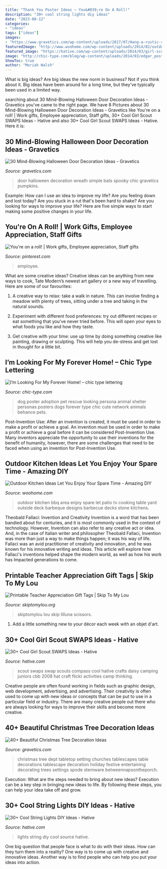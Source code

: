```yaml
---
title: "Thank You Poster Ideas ~ You&#039;re On A Roll!"
description: "30+ cool string lights diy ideas"
date: "2023-08-12"
categories:
- "ideas"
tags: ["ideas"]
images:
- "https://www.gravetics.com/wp-content/uploads/2017/07/Hang-a-rustic-spooky-wreath-from-your-door.-Use-vines-and-chic-black-bats.-As-simple-as-that..jpg"
featuredImage: "http://www.woohome.com/wp-content/uploads/2014/02/outdoor-kitchen-15.jpg"
featured_image: "https://hative.com/wp-content/uploads/2014/03/girl-scout-swaps-ideas/17-compass-girl-scout-swaps.jpg"
image: "http://chic-type.com/blog/wp-content/uploads/2014/03/edgar_poster_PRN.jpg"
ShowToc: true
author: "Moriah Walsh"
---
```



What is big ideas?
Are big ideas the new norm in business? Not if you think about it. Big ideas have been around for a long time, but they’ve typically been used in a limited way.

	

		
searching about 30 Mind-Blowing Halloween Door Decoration Ideas - Gravetics you've came to the right page. We have 8 Pictures about 30 Mind-Blowing Halloween Door Decoration Ideas - Gravetics like You&#039;re on a roll! | Work gifts, Employee appreciation, Staff gifts, 30+ Cool Girl Scout SWAPS Ideas - Hative and also 30+ Cool Girl Scout SWAPS Ideas - Hative. Here it is:
		
    
## 30 Mind-Blowing Halloween Door Decoration Ideas - Gravetics

<img loading=lazy src="https://www.gravetics.com/wp-content/uploads/2017/07/Hang-a-rustic-spooky-wreath-from-your-door.-Use-vines-and-chic-black-bats.-As-simple-as-that..jpg" onerror="this.onerror=null;this.src='https://tse2.mm.bing.net/th?id=OIP.YA6B6JJcgHFk7IKCXr2HkQHaLH&amp;pid=15.1';" alt="30 Mind-Blowing Halloween Door Decoration Ideas - Gravetics">

_Source: gravetics.com_

>door halloween decoration wreath simple bats spooky chic gravetics pumpkins. 

	

Example: How can I use an idea to improve my life?
Are you feeling down and lost today? Are you stuck in a rut that's been hard to shake? Are you looking for ways to improve your life? Here are five simple ways to start making some positive changes in your life.

    
## You&#039;re On A Roll! | Work Gifts, Employee Appreciation, Staff Gifts

<img loading=lazy src="https://i.pinimg.com/736x/9e/f3/4c/9ef34c3f8b735ab230de4e2fe33bdf99--employee-appreciation-gifts-employee-gifts.jpg" onerror="this.onerror=null;this.src='https://tse3.mm.bing.net/th?id=OIP.Bu8Svb-_Vkvzn4pXq5jRKwHaLI&amp;pid=15.1';" alt="You&#039;re on a roll! | Work gifts, Employee appreciation, Staff gifts">

_Source: pinterest.com_

>employee. 

	

What are some creative ideas?
Creative ideas can be anything from new ways to cook, Tate Modern’s newest art gallery or a new way of travelling. Here are some of our favourites:
1. A creative way to relax: take a walk in nature. This can involve finding a meadow with plenty of trees, sitting under a tree and taking in the natural sounds.

2. Experiment with different food preferences: try out different recipes or eat something that you’ve never tried before. This will open your eyes to what foods you like and how they taste.

3. Get creative with your time: use up time by doing something creative like painting, drawing or sculpting. This will help you de-stress and get lost in thought for a little bit.

    
## I’m Looking For My Forever Home! – Chic Type Lettering

<img loading=lazy src="http://chic-type.com/blog/wp-content/uploads/2014/03/edgar_poster_PRN.jpg" onerror="this.onerror=null;this.src='https://tse1.mm.bing.net/th?id=OIP.ZsA4ZsSdEbRYZznEjmEgUQHaM3&amp;pid=15.1';" alt="I’m Looking For My Forever Home! – chic type lettering">

_Source: chic-type.com_

>dog poster adoption pet rescue looking persona animal shelter personas posters dogs forever type chic cute network animals behance pets. 

	

Post-Invention Use: After an invention is created, it must be used in order to make a profit or achieve a goal.
An invention must be used in order to make a profit or achieve a goal before it can be considered Post-Invention Use. Many inventors appreciate the opportunity to use their inventions for the benefit of humanity, however, there are some challenges that need to be faced when using an invention for Post-Invention Use.

    
## Outdoor Kitchen Ideas Let You Enjoy Your Spare Time - Amazing DIY

<img loading=lazy src="http://www.woohome.com/wp-content/uploads/2014/02/outdoor-kitchen-15.jpg" onerror="this.onerror=null;this.src='https://tse2.mm.bing.net/th?id=OIP.aBX0IHzMpmdlZpbli8pgXgHaJ4&amp;pid=15.1';" alt="Outdoor Kitchen Ideas Let You Enjoy Your Spare Time - Amazing DIY">

_Source: woohome.com_

>outdoor kitchen bbq area enjoy spare let patio tv cooking table yard outside deck barbeque designs barbecue decks stone kitchens. 

	

Theobald Fallaci: Invention and Creativity
Invention is a word that has been bandied about for centuries, and it is most commonly used in the context of technology. However, Invention can also refer to any creative act or idea. And, in the case of Italian writer and philosopher Theobald Fallaci, Invention was more than just a way to make things happen; it was his way of life. Fallaci was an avid practitioner of creativity and innovation, and he was known for his innovative writing and ideas. This article will explore how Fallaci's inventions helped shape the modern world, as well as how his work has Impacted generations to come.

    
## Printable Teacher Appreciation Gift Tags | Skip To My Lou

<img loading=lazy src="https://www.skiptomylou.org/wp-content/uploads/2015/04/thanks-for-being-so-sweet-printable-tag-1.jpg" onerror="this.onerror=null;this.src='https://tse2.mm.bing.net/th?id=OIP.lo2681cfHiUCTZHOru5IgAHaKr&amp;pid=15.1';" alt="Printable Teacher Appreciation Gift Tags | Skip To My Lou">

_Source: skiptomylou.org_

>skiptomylou lou skip lilluna scissors. 

	

1. Add a little something new to your décor each week with an objet d'art.

    
## 30+ Cool Girl Scout SWAPS Ideas - Hative

<img loading=lazy src="https://hative.com/wp-content/uploads/2014/03/girl-scout-swaps-ideas/17-compass-girl-scout-swaps.jpg" onerror="this.onerror=null;this.src='https://tse1.mm.bing.net/th?id=OIP.P2lyx9flnDWqw6DBVm6I9wHaE7&amp;pid=15.1';" alt="30+ Cool Girl Scout SWAPS Ideas - Hative">

_Source: hative.com_

>scout swaps swap scouts compass cool hative crafts daisy camping juniors cbb 2008 hat craft flickr activities camp thinking. 

	

Creative people are often found working in fields such as graphic design, web development, advertising, and advertising. Their creativity is often used to come up with new ideas or concepts that can be put to use in a particular field or industry. There are many creative people out there who are always looking for ways to improve their skills and become more creative.

    
## 40+ Beautiful Christmas Tree Decoration Ideas

<img loading=lazy src="https://www.gravetics.com/wp-content/uploads/2017/10/Beautiful-Christmas-Tree-Decorations-Ideas.jpg" onerror="this.onerror=null;this.src='https://tse4.mm.bing.net/th?id=OIP.TL9-8xj1smJlJUKvkgiakwHaLL&amp;pid=15.1';" alt="40+ Beautiful Christmas Tree Decoration Ideas">

_Source: gravetics.com_

>christmas tree dept tabletop setting churches tablescapes table decorations tablescape decoration holiday festive entertaining decorating trees settings spode stemware betweennapsontheporch. 

	

Execution: What are the steps needed to bring about new ideas?
Execution can be a key step in bringing new ideas to life. By following these steps, you can help your idea take off and grow.

    
## 30+ Cool String Lights DIY Ideas - Hative

<img loading=lazy src="https://hative.com/wp-content/uploads/2015/01/string-lights-diy-ideas/7-string-lights-diy-ideas.jpg" onerror="this.onerror=null;this.src='https://tse1.mm.bing.net/th?id=OIP.YEEweGHGFbA0n5-Bs02HpQHaLL&amp;pid=15.1';" alt="30+ Cool String Lights DIY Ideas - Hative">

_Source: hative.com_

>lights string diy cool source hative. 

	

One big question that people face is what to do with their ideas. How can they turn them into a reality? One way is to come up with creative and innovative ideas. Another way is to find people who can help you put your ideas into action.

